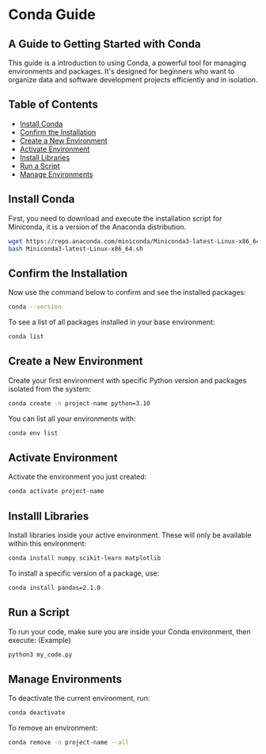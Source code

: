 # Conda Guide
## A Guide to Getting Started with Conda
This guide is a introduction to using Conda, a powerful tool for managing environments and packages. It's designed for beginners who want to organize data and software development projects efficiently and in isolation.

## Table of Contents
- [Install Conda](#install-conda)
- [Confirm the Installation](#confirm-installation)
- [Create a New Environment](#new-environment)
- [Activate Environment](#activate-environment)
- [Install Libraries](#install-libaries)
- [Run a Script](#run-script)
- [Manage Environments](#manage-environments)

## Install Conda
First, you need to download and execute the installation script for Miniconda, it is a version of the Anaconda distribution.
```bash
wget https://repo.anaconda.com/miniconda/Miniconda3-latest-Linux-x86_64.sh
bash Miniconda3-latest-Linux-x86_64.sh
```

## Confirm the Installation
Now use the command below to confirm and see the installed packages:
```bash
conda --version
```
To see a list of all packages installed in your base environment:
```bash
conda list
```

## Create a New Environment
Create your first environment with specific Python version and packages isolated from the system:
```bash
conda create -n project-name python=3.10
```
You can list all your environments with:
```bash
conda env list 
```

## Activate Environment
Activate the environment you just created:
```bash
conda activate project-name
```

## Installl Libraries
Install libraries inside your active environment. These will only be available within this environment:
```bash
conda install numpy scikit-learn matplotlib
```

To install a specific version of a package, use:
```bash
conda install pandas=2.1.0
```

## Run a Script
To run your code, make sure you are inside your Conda environment, then execute:
(Example)
```bash
python3 my_code.py
```

## Manage Environments

To deactivate the current environment, run:
```bash
conda deactivate
```

To remove an environment:
```bash
conda remove -n project-name --all
```


